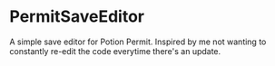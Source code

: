 # PermitSaveEditor
A simple save editor for Potion Permit. Inspired by me not wanting to constantly re-edit the code everytime there's an update.
